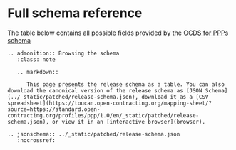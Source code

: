 # Full schema reference

The table below contains all possible fields provided by the [OCDS for PPPs schema](../../_static/patched/release-schema.json)

```eval_rst
.. admonition:: Browsing the schema
   :class: note

   .. markdown::

      This page presents the release schema as a table. You can also download the canonical version of the release schema as [JSON Schema](../_static/patched/release-schema.json), download it as a [CSV spreadsheet](https://toucan.open-contracting.org/mapping-sheet/?source=https://standard.open-contracting.org/profiles/ppp/1.0/en/_static/patched/release-schema.json), or view it in an [interactive browser](browser).
```

```eval_rst
.. jsonschema:: ../_static/patched/release-schema.json
   :nocrossref:
```
